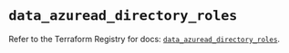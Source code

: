 # `data_azuread_directory_roles`

Refer to the Terraform Registry for docs: [`data_azuread_directory_roles`](https://registry.terraform.io/providers/hashicorp/azuread/2.50.0/docs/data-sources/directory_roles).
